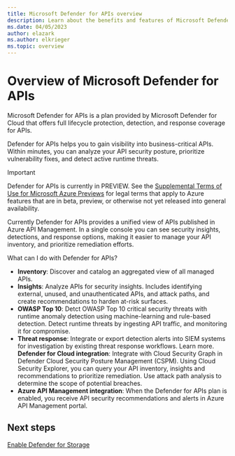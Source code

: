 ```yaml
---
title: Microsoft Defender for APIs overview
description: Learn about the benefits and features of Microsoft Defender for APIs
ms.date: 04/05/2023
author: elazark
ms.author: elkrieger
ms.topic: overview
---
```


# Overview of Microsoft Defender for APIs

Microsoft Defender for APIs is a plan provided by Microsoft Defender for Cloud that offers full lifecycle protection, detection, and response coverage for APIs.

Defender for APIs helps you to gain visibility into business-critical APIs. Within minutes, you can analyze your API security posture, prioritize vulnerability fixes, and detect active runtime threats.

> [!IMPORTANT]
> Defender for APIs is currently in PREVIEW.
> See the [Supplemental Terms of Use for Microsoft Azure Previews](https://azure.microsoft.com/support/legal/preview-supplemental-terms/) for legal terms that apply to Azure features that are in beta, preview, or otherwise not yet released into general availability.

Currently Defender for APIs provides a unified view of APIs published in Azure API Management. In a single console you can see security insights, detections, and response options, making it easier to manage your API inventory, and prioritize remediation efforts.

What can I do with Defender for APIs?

- **Inventory**: Discover and catalog an aggregated view of all managed APIs.  
- **Insights**: Analyze APIs for security insights. Includes identifying external, unused, and unauthenticated APIs, and attack paths, and create recommendations to harden at-risk surfaces. 
- **OWASP Top 10**: Detct OWASP Top 10 critical security threats with runtime anomaly detection using machine-learning and rule-based detection. Detect runtime threats by ingesting API traffic, and monitoring it for compromise.
- **Threat response**: Integrate or export detection alerts into SIEM systems for investigation by existing threat response workflows. Learn more. 
**Defender for Cloud integration**: Integrate with Cloud Security Graph in Defender Cloud Security Posture Management (CSPM). Using Cloud Security Explorer, you can query your API inventory, insights and recommendations to prioritize remediation. Use attack path analysis to determine the scope of potential breaches.
- **Azure API Management integration**: When the Defender for APIs plan is enabled, you receive API security recommendations and alerts in Azure API Management portal.

## Next steps

[Enable Defender for Storage](enable-enhanced-security.md)
